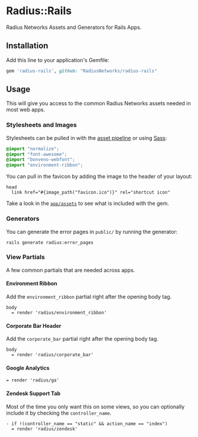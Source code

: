 # Radius::Rails

Radius Networks Assets and Generators for Rails Apps.

## Installation

Add this line to your application's Gemfile:

```ruby
gem 'radius-rails', github: "RadiusNetworks/radius-rails"

```

## Usage

This will give you access to the common Radius Networks assets needed in most web apps.

### Stylesheets and Images

Stylesheets can be pulled in with the [asset pipeline](http://guides.rubyonrails.org/asset_pipeline.html) or using [Sass](http://sass-lang.com/):

```scss
@import "normalize";
@import "font-awesome";
@import "bonveno-webfont";
@import "environment-ribbon";
```

You can pull in the favicon by adding the image to the header of your layout:

```slim
head
  link href="#{image_path("favicon.ico")}" rel="shortcut icon"
```

Take a look in the [`app/assets`](app/assets) to see what is included with the gem.

### Generators

You can generate the error pages in `public/` by running the generator:

```
rails generate radius:error_pages
```

### View Partials

A few common partials that are needed across apps.

#### Environment Ribbon

Add the `environment_ribbon` partial right after the opening body tag.

```slim
body
  = render 'radius/environment_ribbon'
```

#### Corporate Bar Header

Add the `corporate_bar` partial right after the opening body tag.

```slim
body
  = render 'radius/corporate_bar'
```

#### Google Analytics

```slim
= render 'radius/ga'
```

#### Zendesk Support Tab

Most of the time you only want this on some views, so you can optionally include it by checking the `controller_name`.

```slim
- if !(controller_name == "static" && action_name == "index")
  = render 'radius/zendesk'
```


